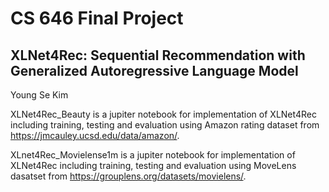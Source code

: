 # CS 646 Final Project
## XLNet4Rec: Sequential Recommendation with Generalized Autoregressive Language Model
Young Se Kim

XLNet4Rec_Beauty is a jupiter notebook for implementation of XLNet4Rec including training, testing and evaluation using Amazon rating dataset from https://jmcauley.ucsd.edu/data/amazon/.

XLnet4Rec_Movielense1m is a jupiter notebook for implementation of XLNet4Rec including training, testing and evaluation using  MoveLens dasatset from https://grouplens.org/datasets/movielens/.
